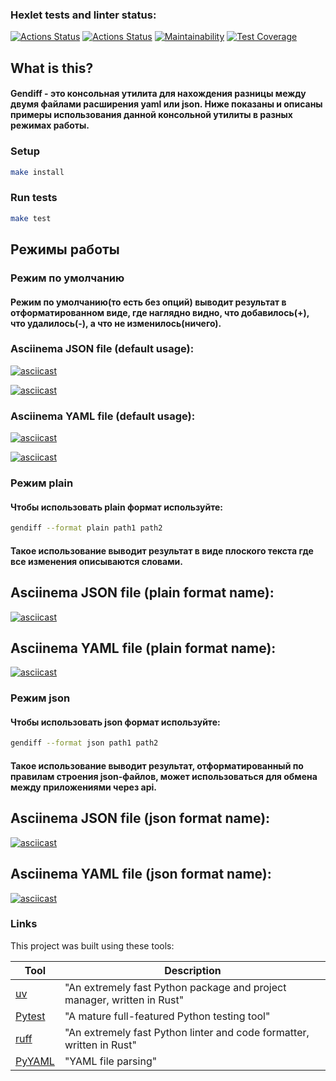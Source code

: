 ### Hexlet tests and linter status:

[![Actions Status](https://github.com/ttehasi/python-project-50/actions/workflows/hexlet-check.yml/badge.svg)](https://github.com/ttehasi/python-project-50/actions)
[![Actions Status](https://github.com/ttehasi/python-project-50/actions/workflows/Test-Coverage.yml/badge.svg)](https://github.com/ttehasi/python-project-50/actions)
[![Maintainability](https://api.codeclimate.com/v1/badges/88675eaf4e4ca1e04a88/maintainability)](https://codeclimate.com/github/ttehasi/python-project-50/maintainability)
[![Test Coverage](https://api.codeclimate.com/v1/badges/88675eaf4e4ca1e04a88/test_coverage)](https://codeclimate.com/github/ttehasi/python-project-50/test_coverage)
## What is this?
#### Gendiff - это консольная утилита для нахождения разницы между двумя файлами расширения yaml или json. Ниже показаны и описаны примеры использования данной консольной утилиты в разных режимах работы.


### Setup

```bash
make install
```


### Run tests

```bash
make test
```
## Режимы работы
### Режим по умолчанию
#### Режим по умолчанию(то есть без опций) выводит результат в отформатированном виде, где наглядно видно, что добавилось(+), что удалилось(-), а что не изменилось(ничего).
### Asciinema JSON file (default usage):
[![asciicast](https://asciinema.org/a/djCfDR2K0qTnGeiqy4hVWhLO9.svg)](https://asciinema.org/a/djCfDR2K0qTnGeiqy4hVWhLO9)

[![asciicast](https://asciinema.org/a/mkiLw1Llc4brT2wrSHaMW7H4T.svg)](https://asciinema.org/a/mkiLw1Llc4brT2wrSHaMW7H4T)

### Asciinema YAML file (default usage):

[![asciicast](https://asciinema.org/a/H918cvPLQohe9DMY2NDxLKcaU.svg)](https://asciinema.org/a/H918cvPLQohe9DMY2NDxLKcaU)

[![asciicast](https://asciinema.org/a/eqSYOXkzxMhXXDIPTiRrzoWmN.svg)](https://asciinema.org/a/eqSYOXkzxMhXXDIPTiRrzoWmN)
### Режим plain 
#### Чтобы использовать plain формат используйте:
```bash
gendiff --format plain path1 path2
```
#### Такое использование выводит результат в виде плоского текста где все изменения описываются словами.
## Asciinema JSON file (plain format name):

[![asciicast](https://asciinema.org/a/VJBLone0FBZy3MkXrEJxVVswy.svg)](https://asciinema.org/a/VJBLone0FBZy3MkXrEJxVVswy)

## Asciinema YAML file (plain format name):

[![asciicast](https://asciinema.org/a/Rfrx6rnCFN0Bv6gBXtXo4ilZG.svg)](https://asciinema.org/a/Rfrx6rnCFN0Bv6gBXtXo4ilZG)
### Режим json 
#### Чтобы использовать json формат используйте:
```bash
gendiff --format json path1 path2
```
#### Такое использование выводит результат, отформатированный по правилам строения json-файлов, может использоваться для обмена между приложениями через api.
## Asciinema JSON file (json format name):

[![asciicast](https://asciinema.org/a/4I6mEhSQg3cpc7PTGsdX9tbxm.svg)](https://asciinema.org/a/4I6mEhSQg3cpc7PTGsdX9tbxm)

## Asciinema YAML file (json format name):

[![asciicast](https://asciinema.org/a/jl5IqTYh5vxNpixkSOtzUIfaW.svg)](https://asciinema.org/a/jl5IqTYh5vxNpixkSOtzUIfaW)

### Links

This project was built using these tools:

| Tool                                       | Description                                                            |
|--------------------------------------------|------------------------------------------------------------------------|
| [uv](https://docs.astral.sh/uv/)           | "An extremely fast Python package and project manager, written in Rust" |
| [Pytest](https://pytest.org)               | "A mature full-featured Python testing tool"                           |
| [ruff](https://docs.astral.sh/ruff/)       | "An extremely fast Python linter and code formatter, written in Rust"  |
| [PyYAML](https://pypi.org/project/PyYAML/) | "YAML file parsing"                                                    |

